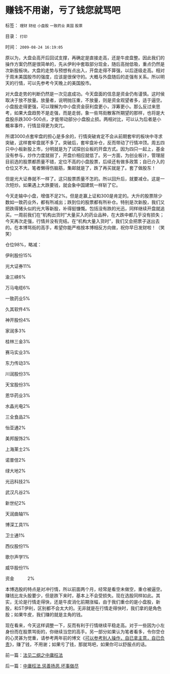# 赚钱不用谢，亏了钱您就骂吧

标签： `理财` `财经` `小盘股` `一致药业` `美国` `股票` 

目录： `打印`

时间： `2009-08-24 16:19:05`

原以为，大盘会高开后回试支撑，再确定是直接走高，还是牛皮盘整。因此我们的操作方案仍然是很简单的，先从伊利中套取部分现金，随后高抛低吸，重点仍然是次新股板块。大盘的走势与预想有点出入，开盘走得不算强，以后逐级走高。相对于周末美国股市的强度，应该是很保守的。大概与外盘随后的走强有关系。所以明天的行情，可以先参考今天晚上的美国股市。

对大盘走势的判断仍然是一次见底成功。今天盘面的信息是资金仍有谨慎。这时侯取决于放不放量。放量者，说明抛压重，不放量，则是资金观望者多，适于逼空。小盘股走得更强，可以理解为中小盘资金获利盘更小，浮筹更小。那么反过来思考，如果大盘趋势不是走强，而是走弱，象一些骂街散客所期望的那样，也将是大盘股杀跌300-500点，才能带动部分小盘股止损。两相对比，可以认为后者是小概率事件，行情显得更为突兀。

所谓3000点套牢盘的担心是多余的，行情突破肯定不会从前期套牢的板块中寻求突破，这样套牢盘就不多了。突破后，套牢盘补仓，反而带动了行情冲顶。周五四只中小板新股上市，分明就是为了试探创业板的开盘方式。因为四只一起上，基金没有参与，炒作力度就弱了，开盘价相应就低了。另一方面，为创业板计，管理层目前选的股票都质量不错，定位不高的小盘股票，后续还有做多政策；自已介入的仓位又不大。笔者懒得伤脑筋，集邮就是了，跌了再买就是了。套了做股东！

但是光大证券就不一样了。这只股票质量不怎的。所以回升后，就要减仓。这是一次短炒。如果遇上大跌要钱，就会象中国建筑一样斩了它。

今天走输中小盘，增值不足2%。但是走赢上证和300是肯定的。大升的股票除少数如一致药业外，都有所减出；跌到位的股票都有所补仓。特别是次新股，我们又把跌得猪头似的光大等新股，补得挺慷慨。包括没有跌的光迅，同样继续开盘就追买。一周前我们在“机构出货时”大量买入的药业品种，在大跌中都几乎没有损失；今天再次走强，行情并没有完结。在“机构大量入货时”，我们又会把票子送出去的。在本博骂街的高手，希望你能严格按本博相反方向做，祝你早日发财啦！（笑笑）

仓位98%，略减：

伊利股份15%

光大证券11%

渝三峡6%

万马电缆6%

一致药业5%

久其软件4%

神开股份4%

家润多3%

桂林三金3%

赛马实业3%

东力传动3%

川润股份3%

天宝股份3%

恩华药业3%

水晶光电2%

三全食品2%

怡亚通2%

美邦服饰2%

上海莱士2%

诺普信2%

绿大地2%

光迅科技2%

武汉凡谷2%

新世纪2%

天润曲轴1%

博深工具1%

卫士通1%

西仪股份1%

歌尔声学1%

威华股份1%

资金　　　2%

本博选股的特点是对冲行情，所以前面两个月，经常是看空未做空，重仓被逼空。赚钱比龙头股要少，但是跌下来时，基本上不会受损失。现在选股同样如此。其实，无论是行情走得快，还是牛皮消化前期涨幅，由于我们重仓的是小盘股，新股，和ST伊利，区别都不会太大的。无非就是在行情走得快时，我们拿的是角色股；如果牛皮，我们赚的就是主角的钱。

现在看来，今天这样调整一下，反而有利于行情继续平稳走高。对于一些因为小左身份而在股票骂街的，你继续当您的高手。另一部分如果认为笔者看多，令你空仓的心灵甚为觉重，请参考两年前的博文《[可以参考别人操作，自已拿主意，自已负责](../../../2007/9/6/散户朋友可以参考别人的操作，但应该自已做决定.md)》，赚了钱，不用谢；如果亏了钱，那就骂吧，如果你可以舒服点的话。



前一篇：[法见二纲之中庸枉法](../../../2009/8/24/法见二纲之中庸枉法.md)

后一篇：[中庸枉法,惩善扬恶,坏事做尽](../../../2009/8/24/中庸枉法,惩善扬恶,坏事做尽.md)